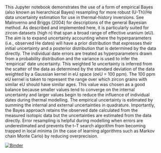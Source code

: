 This Jupyter notebook demonstrates the use of a form of empirical Bayes (also known as hierarchical Bayes) resampling for more robust (U-Th)/He data uncertainty estimation for use in thermal-history inversions. See Malinverno and Briggs (2004) for descriptions of the general Bayesian method. As described and implemented here, it is particularly suited for zircon datasets (high n) that span a broad range of effective uranium (eU). The aim is to expand uncertainty accounting where the hyperparameters (i.e., observed He dates) will have a prior distribution that expresses their initial uncertainty and a posterior distribution that is determined by the data directly. The individual date errors are treated as hyperparameters drawn from a probability distribution and the variance is used to infer the 'empirical' date uncertainty. This weighted 1σ uncertainty is inferred from the scatter of the data as determined by the standard deviation of the data weighted by a Gaussian kernel in eU space (σeU = 100 ppm). The 100 ppm eU kernel is taken to represent the range over which zircon grains with similar eU should have similar ages. This value was chosen as a good balance because smaller values tend to converge on the internal uncertainty and larger values begin to reduce the influence of individual dates during thermal modelling. The empirical uncertainty is estimated by summing the internal and external uncertainties in quadrature. Importantly, the Bayes approach retains the observed date calculated from the measured isotopic data but the uncertainties are estimated from the data directly. Error resampling is helpful during modelling when errors are underestimated and prevents the t–T search algorithm from becoming trapped in local minima (in the case of learning algorithms such as Markov chain Monte Carlo) by reducing overprecision.

[![Binder](https://mybinder.org/badge_logo.svg)](https://mybinder.org/v2/gh/kmcdannell/helium-empirical-bayes.git/main?filepath=%2FEmpirical-Bayes-Resampling.ipynb)
